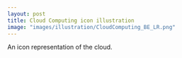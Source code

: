 ```yaml
---
layout: post
title: Cloud Computing icon illustration
image: "images/illustration/CloudComputing_BE_LR.png"
---
```

An icon representation of the cloud.